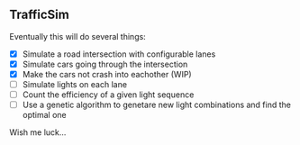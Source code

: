 ## TrafficSim

Eventually this will do several things:

* [x] Simulate a road intersection with configurable lanes
* [x] Simulate cars going through the intersection
* [x] Make the cars not crash into eachother (WIP)
* [ ] Simulate lights on each lane
* [ ] Count the efficiency of a given light sequence
* [ ] Use a genetic algorithm to genetare new light combinations and find the optimal one 

Wish me luck...
